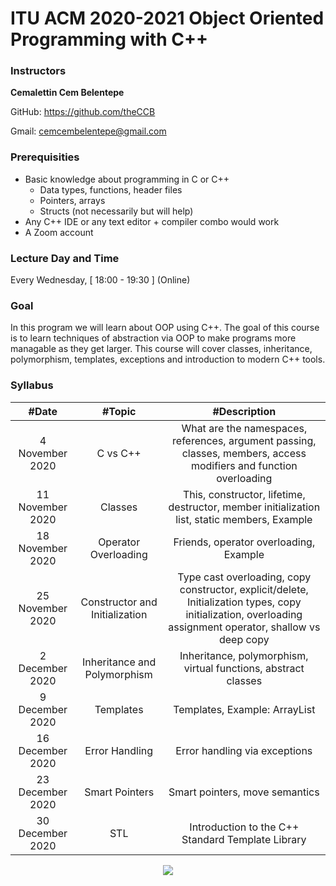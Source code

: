 # ITU ACM 2020-2021 Object Oriented Programming with C++

### Instructors

**Cemalettin Cem Belentepe**

GitHub: https://github.com/theCCB

Gmail:  cemcembelentepe@gmail.com

### Prerequisities
+ Basic knowledge about programming in C or C++
  - Data types, functions, header files
  - Pointers, arrays
  - Structs (not necessarily but will help)
+ Any C++ IDE or any text editor + compiler combo would work
+ A Zoom account

### Lecture Day and Time
Every Wednesday, [ 18:00 - 19:30 ] (Online)

### Goal

In this program we will learn about OOP using C++. The goal of this course is to learn techniques of abstraction via OOP to make programs more managable as they get larger. This course will cover classes, inheritance, polymorphism, templates, exceptions and introduction to modern C++ tools.

### Syllabus

|  #Date |  #Topic  | #Description  |
| :------------: | :------------: | :------------: |
| 4 November 2020 | C vs C++ | What are the namespaces, references, argument passing, classes, members, access modifiers and function overloading |
| 11 November 2020 | Classes | This, constructor, lifetime, destructor, member initialization list, static members, Example |
| 18 November 2020 | Operator Overloading | Friends, operator overloading, Example |
| 25 November 2020 | Constructor and Initialization | Type cast overloading, copy constructor, explicit/delete, Initialization types, copy initialization, overloading assignment operator, shallow vs deep copy |
| 2 December 2020 | Inheritance and Polymorphism | Inheritance, polymorphism, virtual functions, abstract classes |
| 9 December 2020 | Templates | Templates, Example: ArrayList |
| 16 December 2020 | Error Handling | Error handling via exceptions |
| 23 December 2020 | Smart Pointers | Smart pointers, move semantics |
| 30 December 2020 | STL | Introduction to the C++ Standard Template Library |

<p align="center">
  <a href="//ituacm.com" target="_blank">
    <img src="https://ituacm.com/wp-content/uploads/2017/08/itu-logo.png">
  </a>
</p>
